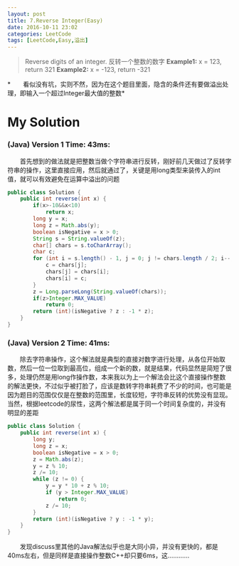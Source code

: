 ```yaml
---
layout: post
title: 7.Reverse Integer(Easy)
date: 2016-10-11 23:02
categories: LeetCode
tags: [LeetCode,Easy,溢出]
---
```


>Reverse digits of an integer.
反转一个整数的数字
**Example1:** x = 123, return 321
**Example2:** x = -123, return -321

*　　看似没有坑，实则不然，因为在这个题目里面，隐含的条件还有要做溢出处理，即输入一个超过Integer最大值的整数*

# My Solution
### (Java) Version 1  Time: 43ms:
　　首先想到的做法就是把整数当做个字符串进行反转，刚好前几天做过了反转字符串的操作，这里直接应用，然后就通过了，关键是用long类型来装传入的int值，就可以有效避免在运算中溢出的问题
```java
public class Solution {
    public int reverse(int x) {
        if(x>-10&&x<10)
            return x;
        long y = x;
        long z = Math.abs(y);
        boolean isNegative = x > 0;
        String s = String.valueOf(z);
        char[] chars = s.toCharArray();
        char c;
        for (int i = s.length() - 1, j = 0; j != chars.length / 2; i--, j++) {
            c = chars[j];
            chars[j] = chars[i];
            chars[i] = c;
        }
        z = Long.parseLong(String.valueOf(chars));
        if(z>Integer.MAX_VALUE)
            return 0;
        return (int)(isNegative ? z : -1 * z);
    }
}
```
### (Java) Version 2  Time: 41ms:
　　除去字符串操作，这个解法就是典型的直接对数字进行处理，从各位开始取数，然后一位一位取到最高位，组成一个新的数，就是结果，代码显然是简短了很多，处理仍然是用long作操作数，本来我以为上一个解法会比这个直接操作整数的解法更快，不过似乎被打脸了，应该是数转字符串耗费了不少的时间，也可能是因为题目的范围仅仅是在整数的范围里，长度较短，字符串反转的优势没有显现。当然，根据leetcode的尿性，这两个解法都是属于同一个时间复杂度的，并没有明显的差距
```java
public class Solution {
    public int reverse(int x) {
        long y;
        long z = x;
        boolean isNegative = x > 0;
        z = Math.abs(z);
        y = z % 10;
        z /= 10;
        while (z != 0) {
            y = y * 10 + z % 10;
            if (y > Integer.MAX_VALUE)
                return 0;
            z /= 10;
        }
        return (int)(isNegative ? y : -1 * y);
    }
}
```

　　发现discuss里其他的Java解法似乎也是大同小异，并没有更快的，都是40ms左右，但是同样是直接操作整数C++却只要6ms，这…………